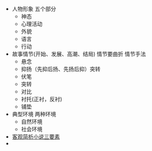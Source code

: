 - 人物形象
  五个部分
	- 神态
	- 心理活动
	- 外貌
	- 语言
	- 行动
- 故事情节(开始、发展、高潮、结局)
  情节要曲折
  情节手法
	- 悬念
	- 抑扬（先抑后扬、先扬后抑）突转
	- 伏笔
	- 突转
	- 对比
	- 衬托(正衬，反衬)
	- 铺垫
- 典型环境
  两种环境
	- 自然环境
	- 社会环境
- [客观简析小说三要素](https://www.jianshu.com/p/7808260c9b89)
-